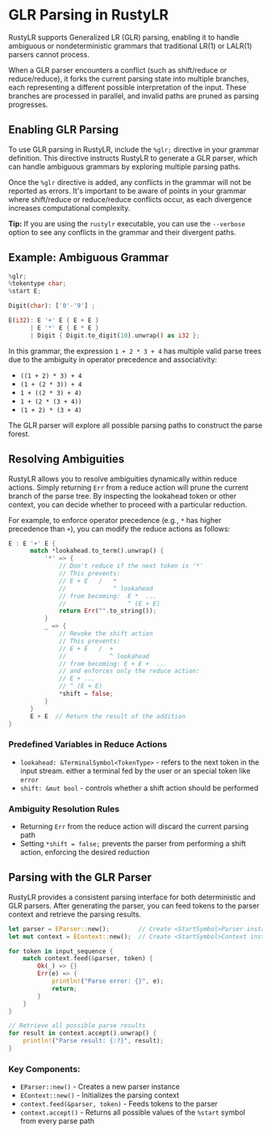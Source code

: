 # GLR Parsing in RustyLR
RustyLR supports Generalized LR (GLR) parsing, enabling it to handle ambiguous or nondeterministic grammars that traditional LR(1) or LALR(1) parsers cannot process.

When a GLR parser encounters a conflict (such as shift/reduce or reduce/reduce),
it forks the current parsing state into multiple branches,
each representing a different possible interpretation of the input.
These branches are processed in parallel, and invalid paths are pruned as parsing progresses.

## Enabling GLR Parsing
To use GLR parsing in RustyLR, include the `%glr;` directive in your grammar definition.
This directive instructs RustyLR to generate a GLR parser,
which can handle ambiguous grammars by exploring multiple parsing paths.

Once the `%glr` directive is added, any conflicts in the grammar will not be reported as errors.
It's important to be aware of points in your grammar where shift/reduce or reduce/reduce conflicts occur, as each divergence increases computational complexity.

**Tip:** If you are using the `rustylr` executable, you can use the `--verbose` option to see any conflicts in the grammar and their divergent paths.

## Example: Ambiguous Grammar

```rust
%glr;
%tokentype char;
%start E;

Digit(char): ['0'-'9'] ;

E(i32): E '+' E { E + E }
      | E '*' E { E * E }
      | Digit { Digit.to_digit(10).unwrap() as i32 };
```

In this grammar, the expression `1 + 2 * 3 + 4` has multiple valid parse trees due to the ambiguity in operator precedence and associativity:
 - `((1 + 2) * 3) + 4`
 - `(1 + (2 * 3)) + 4`
 - `1 + ((2 * 3) + 4)`
 - `1 + (2 * (3 + 4))`
 - `(1 + 2) * (3 + 4)`

The GLR parser will explore all possible parsing paths to construct the parse forest.

## Resolving Ambiguities
RustyLR allows you to resolve ambiguities dynamically within reduce actions.
Simply returning `Err` from a reduce action will prune the current branch of the parse tree.
By inspecting the lookahead token or other context, you can decide whether to proceed with a particular reduction.

For example, to enforce operator precedence (e.g., `*` has higher precedence than `+`), you can modify the reduce actions as follows:

```rust
E : E '+' E {
      match *lookahead.to_term().unwrap() {
          '*' => {
              // Don't reduce if the next token is '*'
              // This prevents:
              // E + E   /   *
              //             ^ lookahead
              // from becoming:  E *  ...
              //                 ^ (E + E)
              return Err("".to_string());
          }
          _ => {
              // Revoke the shift action
              // This prevents:
              // E + E   /  +
              //            ^ lookahead
              // from becoming: E + E +  ...
              // and enforces only the reduce action:
              // E + ...
              // ^ (E + E)
              *shift = false;
          }
      }
      E + E  // Return the result of the addition
}
```

### Predefined Variables in Reduce Actions
- `lookahead: &TerminalSymbol<TokenType>` - refers to the next token in the input stream. either a terminal fed by the user or an special token like `error`
- `shift: &mut bool` - controls whether a shift action should be performed

### Ambiguity Resolution Rules
- Returning `Err` from the reduce action will discard the current parsing path
- Setting `*shift = false;` prevents the parser from performing a shift action, enforcing the desired reduction

## Parsing with the GLR Parser
RustyLR provides a consistent parsing interface for both deterministic and GLR parsers.
After generating the parser, you can feed tokens to the parser context and retrieve the parsing results.

```rust
let parser = EParser::new();        // Create <StartSymbol>Parser instance
let mut context = EContext::new();  // Create <StartSymbol>Context instance

for token in input_sequence {
    match context.feed(&parser, token) {
        Ok(_) => {}
        Err(e) => {
            println!("Parse error: {}", e);
            return;
        }
    }
}

// Retrieve all possible parse results
for result in context.accept().unwrap() {
    println!("Parse result: {:?}", result);
}
```

### Key Components:
- `EParser::new()` - Creates a new parser instance
- `EContext::new()` - Initializes the parsing context
- `context.feed(&parser, token)` - Feeds tokens to the parser
- `context.accept()` - Returns all possible values of the `%start` symbol from every parse path